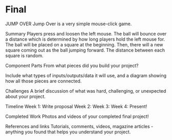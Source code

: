 # Final
JUMP OVER
Jump Over is a very simple mouse-click game.

Summary
Players press and loosen the left mouse. The ball will bounce over a distance which is determined by how long players hold the left mouse for. The ball will be placed on a square at the beginning. Then, there will a new square coming out as the ball jumping forward. The distance between each square is random.

Component Parts
From what pieces did you build your project?

Include what types of inputs/outputs/data it will use, and a diagram showing how all those pieces are connected.

Challenges
A brief discussion of what was hard, challenging, or unexpected about your project.

Timeline
Week 1: Write proposal
Week 2:
Week 3:
Week 4: Present!

Completed Work
Photos and videos of your completed final project!

References and links
Tutorials, comments, videos, magazine articles - anything you found that helps you understand your project.
